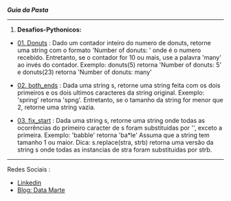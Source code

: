 __*Guia da Pasta*__

---

1. __Desafios-Pythonicos:__ 
 
 
* [01. Donuts]() : Dado um contador inteiro do numero de donuts, retorne uma string com o formato 'Number of donuts: ' onde é o numero recebido. Entretanto, se o contador for 10 ou mais, use a palavra 'many' ao invés do contador. Exemplo: donuts(5) retorna 'Number of donuts: 5' e donuts(23) retorna 'Number of donuts: many'

* [02. both_ends]() : Dada uma string s, retorne uma string feita com os dois primeiros e os dois ultimos caracteres da string original. Exemplo: 'spring' retorna 'spng'. Entretanto, se o tamanho da string for menor que 2, retorne uma string vazia.


* [03. fix_start]() : Dada uma string s, retorne uma string onde todas as ocorrências do primeiro caracter de s foram substituidas por '', exceto a primeira. Exemplo: 'babble' retorna 'ba*le' Assuma que a string tem tamanho 1 ou maior. Dica: s.replace(stra, strb) retorna uma versão da string s onde todas as instancias de stra foram substituidas por strb.




---

Redes Sociais :

- [Linkedin](https://www.linkedin.com/in/gabriel-marcial-6ba93a1a1/)
- [Blog: Data Marte](https://datamarte.com/)
